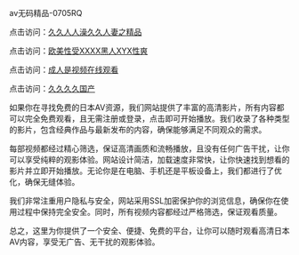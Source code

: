 av无码精品-0705RQ

点击访问：<a href="https://fdhf-454.pages.dev/">久久人人澡久久人妻之精品</a>

点击访问：<a href="https://bered.pages.dev/">欧美性受XXXX黑人XYX性爽</a>

点击访问：<a href="https://rtj-3zo.pages.dev/">成人是视频在线观看</a>

点击访问：<a href="https://vassv.pages.dev/">久久久久国产</a>

如果你在寻找免费的日本AV资源，我们网站提供了丰富的高清影片，所有内容都可以完全免费观看，且无需注册或登录，点击即可开始播放。我们收录了各种类型的影片，包含经典作品与最新发布的内容，确保能够满足不同观众的需求。

每部视频都经过精心筛选，保证高清画质和流畅播放，且没有任何广告干扰，让你可以享受纯粹的观影体验。网站设计简洁，加载速度非常快，让你快速找到想看的影片并立即开始播放。无论你是在电脑、手机还是平板设备上，我们都进行了优化，确保无缝体验。

我们非常注重用户隐私与安全，网站采用SSL加密保护你的浏览信息，确保你在使用过程中保持完全安全。同时，所有视频内容都经过严格筛选，保证观看质量。

总之，这里为你提供了一个安全、便捷、免费的平台，让你可以随时观看高清日本AV内容，享受无广告、无干扰的观影体验。

<span style="display:none;">[Canonical link](https://github.com/Q20250705/So8 ）</span>
